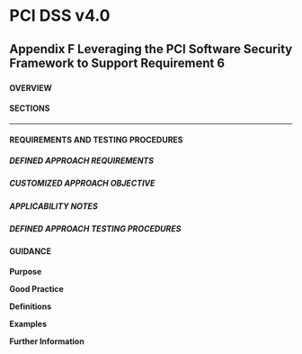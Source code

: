 # PCI DSS v4.0

## Appendix F	Leveraging the PCI Software Security Framework to Support Requirement 6

### 

#### OVERVIEW



#### SECTIONS



---

#### REQUIREMENTS AND TESTING PROCEDURES


##### DEFINED APPROACH REQUIREMENTS


##### CUSTOMIZED APPROACH OBJECTIVE


##### APPLICABILITY NOTES


##### DEFINED APPROACH TESTING PROCEDURES


#### GUIDANCE
**Purpose**

**Good Practice**

**Definitions**

**Examples**

**Further Information**

